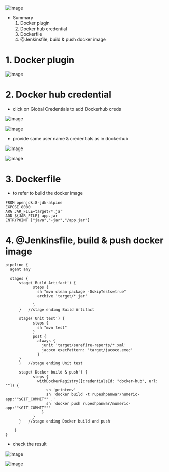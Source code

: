 ![image](https://user-images.githubusercontent.com/75510135/154499364-d847e4ef-6026-4366-a6b2-21b024b075f7.png)

-  Summary
    1. Docker plugin 
    2. Docker hub credential
    3. Dockerfile
    4. @Jenkinsfile, build  & push docker image


#     1. Docker plugin 
![image](https://user-images.githubusercontent.com/75510135/154503293-192d357f-b369-4310-a586-47cfe43e58d5.png)

#    2. Docker hub credential

- click on Global Credentials to add Dockerhub creds

![image](https://user-images.githubusercontent.com/75510135/154503892-ffc67db3-64d4-4dcf-808f-258e2156c1f8.png)


![image](https://user-images.githubusercontent.com/75510135/154503587-c2d2af0a-7e87-4677-b95c-6675280211c2.png)


- provide same user name & credentials as in dockerhub

![image](https://user-images.githubusercontent.com/75510135/154504033-9b0ecf53-b6cd-4766-80a4-58bfe8a5ac9a.png)


![image](https://user-images.githubusercontent.com/75510135/154504166-4066f181-aa58-439a-add5-b610b7c22660.png)


#     3. Dockerfile

- to refer to build the docker image

```
FROM openjdk:8-jdk-alpine
EXPOSE 8080
ARG JAR_FILE=target/*.jar
ADD ${JAR_FILE} app.jar
ENTRYPOINT ["java","-jar","/app.jar"]
```

#     4. @Jenkinsfile, build  & push docker image

```
pipeline {
  agent any

  stages {
      stage('Build Artifact') {
            steps {
              sh "mvn clean package -DskipTests=true"
              archive 'target/*.jar' 

            }
      }   //stage ending Build Artifact

      stage('Unit test') {
            steps {
              sh "mvn test"
            }
            post {
              always {
                junit 'target/surefire-reports/*.xml'
                jacoco execPattern: 'target/jacoco.exec'
              }
      }
      }   //stage ending Unit test

      stage('Docker build & push') {
            steps {
              withDockerRegistry([credentialsId: "docker-hub", url: ""]) {
                  sh 'printenv'
                  sh 'docker build -t rupeshpanwar/numeric-app:""$GIT_COMMIT"" .'
                  sh 'docker push rupeshpanwar/numeric-app:""$GIT_COMMIT""'
                }
            }
      }   //stage ending Docker build and push 

    }
}
```

- check the result 

![image](https://user-images.githubusercontent.com/75510135/154505526-8914a25a-bddd-429c-8b45-72cc552f8538.png)

![image](https://user-images.githubusercontent.com/75510135/154505610-8b7004d0-38b5-4aa1-8f9c-25587f86627c.png)




